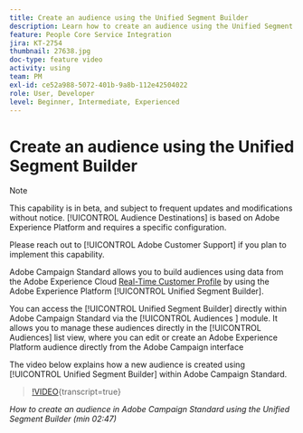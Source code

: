 ```yaml
---
title: Create an audience using the Unified Segment Builder
description: Learn how to create an audience using the Unified Segment Builder
feature: People Core Service Integration
jira: KT-2754
thumbnail: 27638.jpg
doc-type: feature video
activity: using
team: PM
exl-id: ce52a988-5072-401b-9a8b-112e42504022
role: User, Developer
level: Beginner, Intermediate, Experienced
---
```

# Create an audience using the Unified Segment Builder

>[!NOTE]
>
>This capability is in beta, and subject to frequent updates and modifications without notice. [!UICONTROL Audience Destinations] is based on Adobe Experience Platform and requires a specific configuration.
>
>Please reach out to [!UICONTROL Adobe Customer Support] if you plan to implement this capability.

Adobe Campaign Standard allows you to build audiences using data from the Adobe Experience Cloud [Real-Time Customer Profile](https://experienceleague.adobe.com/docs/platform-learn/tutorials/profiles/understanding-the-real-time-customer-profile.html?lang=en) by using the Adobe Experience Platform [!UICONTROL Unified Segment Builder].

You can access the [!UICONTROL Unified Segment Builder] directly within Adobe Campaign Standard via the [!UICONTROL Audiences ] module. It allows you to manage these audiences directly in the [!UICONTROL Audiences] list view, where you can edit or create an Adobe Experience Platform audience directly from the Adobe Campaign interface

The video below explains how a new audience is created using [!UICONTROL Unified Segment Builder] within Adobe Campaign Standard.

>[!VIDEO](https://video.tv.adobe.com/v/27638?learn=on){transcript=true}

*How to create an audience in Adobe Campaign Standard using the Unified Segment Builder (min 02:47)*
